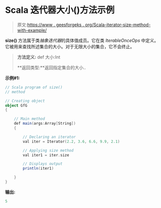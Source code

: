 # Scala 迭代器大小()方法示例

> 原文:[https://www . geesforgeks . org/Scala-iterator-size-method-with-example/](https://www.geeksforgeeks.org/scala-iterator-size-method-with-example/)

**size()** 方法属于类*抽象迭代器*的具体值成员。它在类 *IterableOnceOps* 中定义。它被用来查找所述集合的大小。对于无限大小的集合，它不会终止。

> **方法定义:** def 大小:Int
> 
> **返回类型:**返回指定集合的大小..

**示例#1:**

```scala
// Scala program of size()
// method

// Creating object
object GfG
{ 

    // Main method
    def main(args:Array[String])
    {

        // Declaring an iterator
        val iter = Iterator(2.2, 3.6, 6.6, 9.9, 2.1)

        // Applying size method
        val iter1 = iter.size

        // Displays output
        println(iter1)

    }
}
```

**输出:**

```scala
5

```